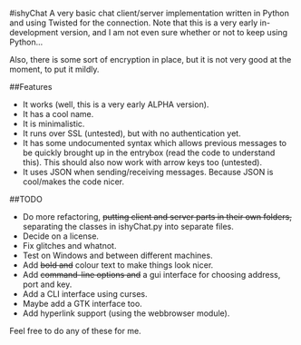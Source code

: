 #ishyChat
A very basic chat client/server implementation written in Python and using Twisted for the connection.
Note that this is a very early in-development version, and I am not even sure whether or not to keep using Python...

Also, there is some sort of encryption in place, but it is not very good at the moment, to put it mildly.

##Features
* It works (well, this is a very early ALPHA version).
* It has a cool name.
* It is minimalistic.
* It runs over SSL (untested), but with no authentication yet.
* It has some undocumented syntax which allows previous messages to be quickly brought up in the entrybox (read the code to understand this). This should also now work with arrow keys too (untested).
* It uses JSON when sending/receiving messages. Because JSON is cool/makes the code nicer.

##TODO
* Do more refactoring, ~~putting client and server parts in their own folders,~~ separating the classes in ishyChat.py into separate files.
* Decide on a license.
* Fix glitches and whatnot.
* Test on Windows and between different machines.
* Add ~~bold and~~ colour text to make things look nicer.
* Add ~~command-line options and~~ a gui interface for choosing address, port and key.
* Add a CLI interface using curses.
* Maybe add a GTK interface too.
* Add hyperlink support (using the webbrowser module).

Feel free to do any of these for me.
